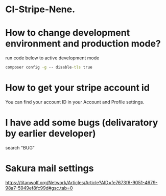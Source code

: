 # CI-Stripe-Nene.

# How to change development environment and production mode?
run code below to active development mode
```cmd
composer config -g -- disable-tls true
```

# How to get your stripe account id
You can find your account ID in your Account and Profile settings.

# I have add some bugs (delivaratory by earlier developer)
search "BUG"

# Sakura mail settings
https://titanwolf.org/Network/Articles/Article?AID=fe7673f6-9051-4679-98a7-5949ef8fc99d#gsc.tab=0